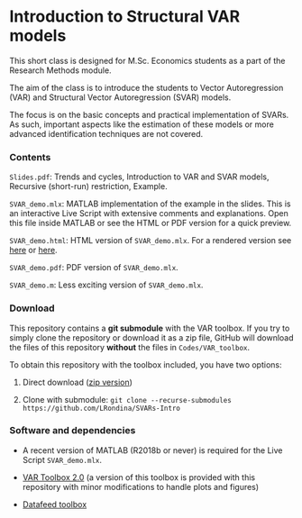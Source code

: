 # Introduction to Structural VAR models

This short class is designed for M.Sc. Economics students as a part of the Research Methods module.

The aim of the class is to introduce the students to Vector Autoregression (VAR) and Structural Vector Autoregression (SVAR) models.

The focus is on the basic concepts and practical implementation of SVARs. As such, important aspects like the estimation of these models or more advanced identification techniques are not covered.

### Contents

`Slides.pdf`: Trends and cycles, Introduction to VAR and SVAR models, Recursive (short-run) restriction, Example.

`SVAR_demo.mlx`: MATLAB implementation of the example in the slides. This is an interactive Live Script with extensive comments and explanations. Open this file inside MATLAB or see the HTML or PDF version for a quick preview.

`SVAR_demo.html`: HTML version of `SVAR_demo.mlx`. For a rendered version see [here](https://lrondina.github.io/matlab_html_scripts/SVAR_demo.html) or [here](http://htmlpreview.github.io/?https://github.com/LRondina/SVARs-Intro/blob/master/Codes/SVAR_demo.html).

`SVAR_demo.pdf`: PDF version of `SVAR_demo.mlx`.

`SVAR_demo.m`: Less exciting version of `SVAR_demo.mlx`.

### Download

This repository contains a **git submodule** with the VAR toolbox. If you try to simply clone the repository or download it as a zip file, GitHub will download the files of this repository **without** the files in `Codes/VAR_toolbox`.

To obtain this repository with the toolbox included, you have two options:

1. Direct download ([zip version](https://lrondina.github.io/downloads/SVARs-Intro.zip))

2. Clone with submodule: `git clone --recurse-submodules https://github.com/LRondina/SVARs-Intro`

### Software and dependencies

- A recent version of MATLAB (R2018b or never) is required for the Live Script `SVAR_demo.mlx`.

- [VAR Toolbox 2.0](https://sites.google.com/site/ambropo/MatlabCodes) (a version of this toolbox is provided with this repository with minor modifications to handle plots and figures)

- [Datafeed toolbox](https://uk.mathworks.com/products/datafeed.html)



